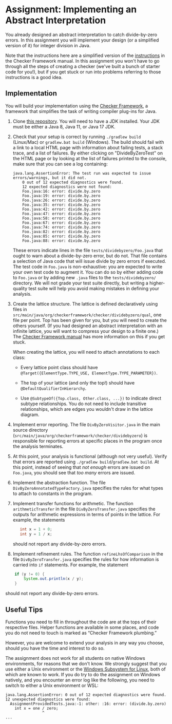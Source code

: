 # Assignment: Implementing an Abstract Interpretation

You already designed an abstract interpretation to catch divide-by-zero
errors. In this assignment you will implement your design (or a simplified version
of it) for integer division in Java.

Note that the instructions here are a simplified version of the
[instructions](https://checkerframework.org/manual/#creating-a-checker)
in the Checker Framework manual. In this assignment you won't have to
go through all the steps of creating a checker (we've built a bunch of
starter code for you!), but if you get stuck or run into problems
referring to those instructions is a good idea.

## Implementation

You will build your implementation using the [Checker Framework](https://checkerframework.org/),
a framework that simplifies the task of writing compiler plug-ins for Java.

1. Clone [this repository](https://github.com/kelloggm/div-by-zero-checker). You
   will need to have a JDK installed. Your JDK must be either a Java 8, Java 11,
   or Java 17 JDK.

2. Check that your setup is correct by running `./gradlew build` (Linux/Mac) or
   `gradlew.bat build` (Windows). The build should fail with a link to a local HTML
   page with information about failing tests, a stack trace, and a list of
   failures.  By either clicking on "DivideByZeroTest" on the HTML page or by
   looking at the list of failures printed to the console, make sure that you can
   see a log containing:

   <!-- markdownlint-disable MD013 --><!-- long lines -->
   ```output
   java.lang.AssertionError: The test run was expected to issue errors/warnings, but it did not.
       0 out of 12 expected diagnostics were found.
       12 expected diagnostics were not found:
       Foo.java:16: error: divide.by.zero
       Foo.java:19: error: divide.by.zero
       Foo.java:26: error: divide.by.zero
       Foo.java:35: error: divide.by.zero
       Foo.java:42: error: divide.by.zero
       Foo.java:47: error: divide.by.zero
       Foo.java:58: error: divide.by.zero
       Foo.java:67: error: divide.by.zero
       Foo.java:74: error: divide.by.zero
       Foo.java:82: error: divide.by.zero
       Foo.java:85: error: divide.by.zero
       Foo.java:88: error: divide.by.zero
   ```
   <!-- markdownlint-enable MD013 --><!-- long lines -->

   These errors indicate lines in the file `tests/dividebyzero/Foo.java` that
   ought to warn about a divide-by-zero error, but do not. That file contains a
   selection of Java code that will issue divide by zero errors if executed. The
   test code in `Foo.java` is non-exhaustive: you are expected to write your own
   test code to augment it. You can do so by either adding code to `Foo.java` or
   by adding new `.java` files to the `tests/dividebyzero/` directory. We will
   not grade your test suite directly, but writing a higher-quality test suite
   will help you avoid making mistakes in defining your analysis.

3. Create the lattice structure. The lattice is defined declaratively using
   files in `src/main/java/org/checkerframework/checker/dividebyzero/qual`, one
   file per point. Top has been given for you, but you will need to create the
   others yourself.  (If you had designed an abstract interpretation with an
   infinite lattice, you will want to compress your design to a finite one.) The
   [Checker Framework
   manual](https://checkerframework.org/manual/#creating-typequals) has more
   information on this if you get stuck.

   When creating the lattice, you will need to attach annotations to each class:

   * Every lattice point class should have
       `@Target({ElementType.TYPE_USE, ElementType.TYPE_PARAMETER})`.
   * The top of your lattice (and only the top!) should have `@DefaultQualifierInHierarchy`.

   * Use `@SubtypeOf({Top.class, Other.class, ...})` to indicate direct subtype
     relationships.  You do not need to include transitive relationships, which
     are edges you wouldn't draw in the lattice diagram.

4. Implement error reporting. The file `DivByZeroVisitor.java` in the main source
directory (`src/main/java/org/checkerframework/checker/dividebyzero`) is responsible
for reporting errors at specific places in the program once the analysis terminates.

5. At this point, your analysis is functional (although not very useful). Verify
that errors are reported using `./gradlew build`/`gradlew.bat build`. At this
point, instead of seeing that *not enough* errors are issued on `Foo.java`, you
should see that *too many* errors are issued.

6. Implement the abstraction function. The file `DivByZeroAnnotatedTypeFactory.java`
specifies the rules for what types to attach to constants in the program.

7. Implement transfer functions for arithmetic.
   The function `arithmeticTransfer` in the file `DivByZeroTransfer.java` specifies
   the outputs for arithmetic expressions in terms of points in the lattice. For
   example, the statements

   ```java
      int x = 1 + 0;
      int y = 1 / x;
   ```

   should not report any divide-by-zero errors.

8. Implement refinement rules. The function `refineLhsOfComparison` in the file
   `DivByZeroTransfer.java` specifies the rules for how information is carried into
   `if` statements. For example, the statement

```java
    if (y != 0) {
        System.out.println(x / y);
    }
```

should not report any divide-by-zero errors.

## Useful Tips

Functions you need to fill in throughout the code are at the tops of their
respective files.  Helper functions are available in some places, and code you
do not need to touch is marked as “Checker Framework plumbing.”

However, you are welcome to extend your analysis in any way you choose, should
you have the time and interest to do so.

The assignment does not work for all students on native Windows environments,
for reasons that we don't know. We strongly suggest that you use either a Unix
environment or the [Windows Subsystem for
Linux](https://learn.microsoft.com/en-us/windows/wsl/), both of which are known
to work. If you do try to do the assignment on Windows natively, and you
encounter an error log like the following, you need to switch to either a Unix
environment or WSL:

```output
java.lang.AssertionError: 0 out of 12 expected diagnostics were found.
12 unexpected diagnostics were found:
  AssignmentProvidedTests.java:-1: other: :16: error: (divide.by.zero)
    int x = one / zero;
                ^
...
```
